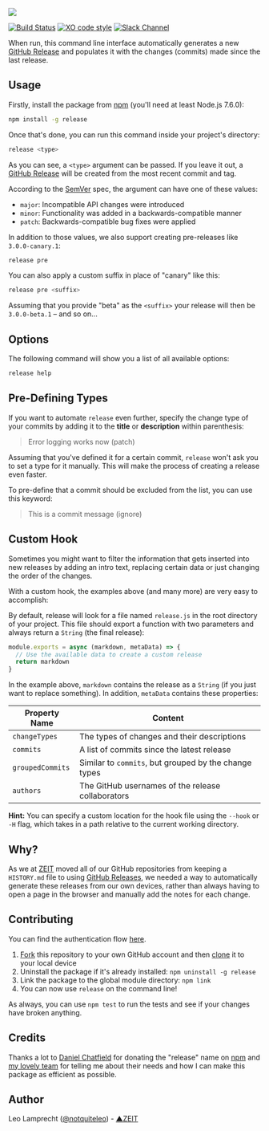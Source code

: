 ![](https://raw.githubusercontent.com/zeit/art/e0348ab1848337de87ccbb713fa33345aa0ba153/release/repo-banner.png)

[![Build Status](https://travis-ci.org/zeit/release.svg?branch=master)](https://travis-ci.org/zeit/release)
[![XO code style](https://img.shields.io/badge/code_style-XO-5ed9c7.svg)](https://github.com/sindresorhus/xo)
[![Slack Channel](http://zeit-slackin.now.sh/badge.svg)](https://zeit.chat)

When run, this command line interface automatically generates a new [GitHub Release](https://help.github.com/articles/creating-releases/) and populates it with the changes (commits) made since the last release.

## Usage

Firstly, install the package from [npm](https://npmjs.com/release) (you'll need at least Node.js 7.6.0):

```bash
npm install -g release
```

Once that's done, you can run this command inside your project's directory:

```bash
release <type>
```

As you can see, a `<type>` argument can be passed. If you leave it out, a [GitHub Release](https://help.github.com/articles/creating-releases/) will be created from the most recent commit and tag.

According to the [SemVer](https://semver.org) spec, the argument can have one of these values:

- `major`: Incompatible API changes were introduced
- `minor`: Functionality was added in a backwards-compatible manner
- `patch`: Backwards-compatible bug fixes were applied

In addition to those values, we also support creating pre-releases like `3.0.0-canary.1`:

```bash
release pre
```

You can also apply a custom suffix in place of "canary" like this:

```bash
release pre <suffix>
```

Assuming that you provide "beta" as the `<suffix>` your release will then be `3.0.0-beta.1` – and so on...

## Options

The following command will show you a list of all available options:

```bash
release help
```

## Pre-Defining Types

If you want to automate `release` even further, specify the change type of your commits by adding it to the **title** or **description** within parenthesis:

> Error logging works now (patch)

Assuming that you've defined it for a certain commit, `release` won't ask you to set a type for it manually. This will make the process of creating a release even faster.

To pre-define that a commit should be excluded from the list, you can use this keyword:

> This is a commit message (ignore)

## Custom Hook

Sometimes you might want to filter the information that gets inserted into new releases by adding an intro text, replacing certain data or just changing the order of the changes.

With a custom hook, the examples above (and many more) are very easy to accomplish:

By default, release will look for a file named `release.js` in the root directory of your project. This file should export a function with two parameters and always return a `String` (the final release):

```js
module.exports = async (markdown, metaData) => {
  // Use the available data to create a custom release
  return markdown
}
```

In the example above, `markdown` contains the release as a `String` (if you just want to replace something). In addition, `metaData` contains these properties:

| Property Name    | Content                                               |
|------------------|-------------------------------------------------------|
| `changeTypes`    | The types of changes and their descriptions           |
| `commits`        | A list of commits since the latest release            |
| `groupedCommits` | Similar to `commits`, but grouped by the change types |
| `authors`        | The GitHub usernames of the release collaborators     |

**Hint:** You can specify a custom location for the hook file using the `--hook` or `-H` flag, which takes in a path relative to the current working directory.

## Why?

As we at [ZEIT](https://github.com/zeit) moved all of our GitHub repositories from keeping a `HISTORY.md` file to using [GitHub Releases](https://help.github.com/articles/creating-releases/), we needed a way to automatically generate these releases from our own devices, rather than always having to open a page in the browser and manually add the notes for each change.

## Contributing

You can find the authentication flow [here](https://github.com/zeit/release-auth).

1. [Fork](https://help.github.com/articles/fork-a-repo/) this repository to your own GitHub account and then [clone](https://help.github.com/articles/cloning-a-repository/) it to your local device
2. Uninstall the package if it's already installed: `npm uninstall -g release`
3. Link the package to the global module directory: `npm link`
4. You can now use `release` on the command line!

As always, you can use `npm test` to run the tests and see if your changes have broken anything.

## Credits

Thanks a lot to [Daniel Chatfield](https://github.com/danielchatfield) for donating the "release" name on [npm](https://www.npmjs.com) and [my lovely team](https://zeit.co/about) for telling me about their needs and how I can make this package as efficient as possible.

## Author

Leo Lamprecht ([@notquiteleo](https://twitter.com/notquiteleo)) - [▲ZEIT](https://zeit.co)
